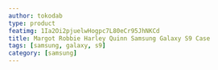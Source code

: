 ```yaml
---
author: tokodab
type: product
featimg: 1Ia2Oi2pjuelwHogpc7L80eCr95JhNKCd
title: Margot Robbie Harley Quinn Samsung Galaxy S9 Case
tags: [samsung, galaxy, s9]
category: [samsung]
---
```

